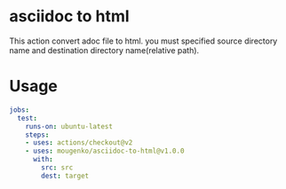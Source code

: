 # asciidoc to html

This action convert adoc file to html.
you must specified source directory name and destination directory name(relative path).

# Usage
```yaml
jobs:
  test:
    runs-on: ubuntu-latest
    steps:
    - uses: actions/checkout@v2
    - uses: mougenko/asciidoc-to-html@v1.0.0
      with:
        src: src
        dest: target
```
